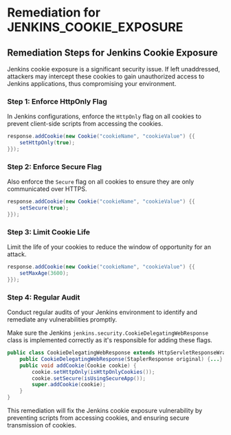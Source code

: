 # Remediation for JENKINS_COOKIE_EXPOSURE

## Remediation Steps for Jenkins Cookie Exposure
Jenkins cookie exposure is a significant security issue. If left unaddressed, attackers may intercept these cookies to gain unauthorized access to Jenkins applications, thus compromising your environment.

### Step 1: Enforce HttpOnly Flag
In Jenkins configurations, enforce the `HttpOnly` flag on all cookies to prevent client-side scripts from accessing the cookies.

```java
response.addCookie(new Cookie("cookieName", "cookieValue") {{
    setHttpOnly(true);
}});
```

### Step 2: Enforce Secure Flag
Also enforce the `Secure` flag on all cookies to ensure they are only communicated over HTTPS.

```java
response.addCookie(new Cookie("cookieName", "cookieValue") {{
    setSecure(true);
}});
```

### Step 3: Limit Cookie Life
Limit the life of your cookies to reduce the window of opportunity for an attack.

```java
response.addCookie(new Cookie("cookieName", "cookieValue") {{
    setMaxAge(3600);
}});
```


### Step 4: Regular Audit
Conduct regular audits of your Jenkins environment to identify and remediate any vulnerabilities promptly.

Make sure the Jenkins `jenkins.security.CookieDelegatingWebResponse` class is implemented correctly as it's responsible for adding these flags. 

```java
public class CookieDelegatingWebResponse extends HttpServletResponseWrapper {
    public CookieDelegatingWebResponse(StaplerResponse original) {...}
    public void addCookie(Cookie cookie) {
        cookie.setHttpOnly(isHttpOnlyCookies());
        cookie.setSecure(isUsingSecureApp());
        super.addCookie(cookie);
    }
}
```

This remediation will fix the Jenkins cookie exposure vulnerability by preventing scripts from accessing cookies, and ensuring secure transmission of cookies.